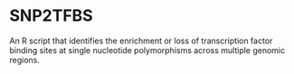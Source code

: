 # SNP2TFBS
An R script that identifies the enrichment or loss of transcription factor binding sites at single nucleotide polymorphisms across multiple genomic regions.
